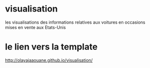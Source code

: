 # visualisation
les visualisations des informations relatives aux voitures en occasions mises en vente aux Etats-Unis
# le lien vers la template
http://olayajaaouane.github.io/visualisation/

